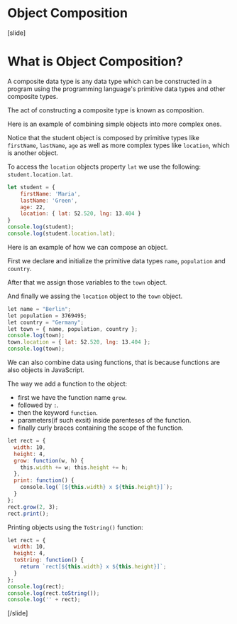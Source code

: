 # Object Composition

[slide]

# What is Object Composition?

A composite data type is any data type which can be constructed in a program using the programming language's primitive data types and other composite types. 

The act of constructing a composite type is known as composition.

Here is an example of combining simple objects into more complex ones.

Notice that the student object is composed by primitive types like `firstName`, `lastName`, `age` as well as more complex types like `location`, which is another object.

To access the `location` objects property `lat` we use the following: `student.location.lat`.

```js live
let student = {
    firstName: 'Maria',
    lastName: 'Green',
    age: 22,
    location: { lat: 52.520, lng: 13.404 }
}
console.log(student);
console.log(student.location.lat);
```

Here is an example of how we can compose an object. 

First we declare and initialize the primitive data types `name`, `population` and `country`.

After that we assign those variables to the `town` object. 

And finally we assing the `location` object to the `town` object.

```js live
let name = "Berlin";
let population = 3769495;
let country = "Germany";
let town = { name, population, country };
console.log(town);
town.location = { lat: 52.520, lng: 13.404 };
console.log(town);
```

We can also combine data using functions, that is because functions are also objects in JavaScript.

The way we add a function to the object:
- first we have the function name `grow`.
- followed by `:`.
- then the keyword `function`.
- parameters(if such exsit) inside parenteses of the function.
- finally curly braces containing the scope of the function.

```js live
let rect = {
  width: 10,
  height: 4,
  grow: function(w, h) { 
    this.width += w; this.height += h;
  },
  print: function() { 
    console.log(`[${this.width} x ${this.height}]`);
  }
};
rect.grow(2, 3);
rect.print();
```

Printing objects using the `ToString()` function:

```js live
let rect = {
  width: 10,
  height: 4,
  toString: function() { 
    return `rect[${this.width} x ${this.height}]`;
  }
};
console.log(rect);
console.log(rect.toString());
console.log('' + rect); 
```

[/slide]